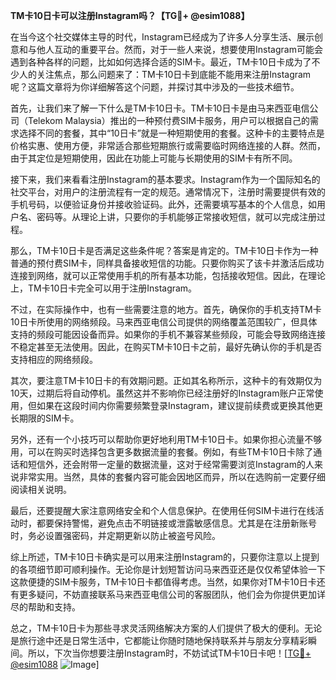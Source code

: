 **TM卡10日卡可以注册Instagram吗？【TG💪+ @esim1088】**

在当今这个社交媒体主导的时代，Instagram已经成为了许多人分享生活、展示创意和与他人互动的重要平台。然而，对于一些人来说，想要使用Instagram可能会遇到各种各样的问题，比如如何选择合适的SIM卡。最近，TM卡10日卡成为了不少人的关注焦点，那么问题来了：TM卡10日卡到底能不能用来注册Instagram呢？这篇文章将为你详细解答这个问题，并探讨其中涉及的一些技术细节。

首先，让我们来了解一下什么是TM卡10日卡。TM卡10日卡是由马来西亚电信公司（Telekom Malaysia）推出的一种预付费SIM卡服务，用户可以根据自己的需求选择不同的套餐，其中“10日卡”就是一种短期使用的套餐。这种卡的主要特点是价格实惠、使用方便，非常适合那些短期旅行或需要临时网络连接的人群。然而，由于其定位是短期使用，因此在功能上可能与长期使用的SIM卡有所不同。

接下来，我们来看看注册Instagram的基本要求。Instagram作为一个国际知名的社交平台，对用户的注册流程有一定的规范。通常情况下，注册时需要提供有效的手机号码，以便验证身份并接收验证码。此外，还需要填写基本的个人信息，如用户名、密码等。从理论上讲，只要你的手机能够正常接收短信，就可以完成注册过程。

那么，TM卡10日卡是否满足这些条件呢？答案是肯定的。TM卡10日卡作为一种普通的预付费SIM卡，同样具备接收短信的功能。只要你购买了该卡并激活后成功连接到网络，就可以正常使用手机的所有基本功能，包括接收短信。因此，在理论上，TM卡10日卡完全可以用于注册Instagram。

不过，在实际操作中，也有一些需要注意的地方。首先，确保你的手机支持TM卡10日卡所使用的网络频段。马来西亚电信公司提供的网络覆盖范围较广，但具体支持的频段可能因设备而异。如果你的手机不兼容某些频段，可能会导致网络连接不稳定甚至无法使用。因此，在购买TM卡10日卡之前，最好先确认你的手机是否支持相应的网络频段。

其次，要注意TM卡10日卡的有效期问题。正如其名称所示，这种卡的有效期仅为10天，过期后将自动停机。虽然这并不影响你已经注册好的Instagram账户正常使用，但如果在这段时间内你需要频繁登录Instagram，建议提前续费或更换其他更长期限的SIM卡。

另外，还有一个小技巧可以帮助你更好地利用TM卡10日卡。如果你担心流量不够用，可以在购买时选择包含更多数据流量的套餐。例如，有些TM卡10日卡除了通话和短信外，还会附带一定量的数据流量，这对于经常需要浏览Instagram的人来说非常实用。当然，具体的套餐内容可能会因地区而异，所以在选购前一定要仔细阅读相关说明。

最后，还要提醒大家注意网络安全和个人信息保护。在使用任何SIM卡进行在线活动时，都要保持警惕，避免点击不明链接或泄露敏感信息。尤其是在注册新账号时，务必设置强密码，并定期更新以防止被盗号风险。

综上所述，TM卡10日卡确实是可以用来注册Instagram的，只要你注意以上提到的各项细节即可顺利操作。无论你是计划短暂访问马来西亚还是仅仅希望体验一下这款便捷的SIM卡服务，TM卡10日卡都值得考虑。当然，如果你对TM卡10日卡还有更多疑问，不妨直接联系马来西亚电信公司的客服团队，他们会为你提供更加详尽的帮助和支持。

总之，TM卡10日卡为那些寻求灵活网络解决方案的人们提供了极大的便利。无论是旅行途中还是日常生活中，它都能让你随时随地保持联系并与朋友分享精彩瞬间。所以，下次当你想要注册Instagram时，不妨试试TM卡10日卡吧！[[TG💪+ @esim1088](https://t.me/s/esim1088) ![Image](https://i.postimg.cc/4NQfJmqS/Snipaste-2025-05-13-00-14-12.png)]